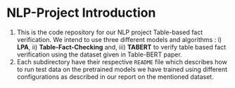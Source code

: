 # NLP-Project Introduction
1. This is the code repository for our NLP project Table-based fact verification. We intend to use three different models and algorithms : i) **LPA**, ii) **Table-Fact-Checking** and, iii) **TABERT** to verify table based fact verification using the dataset given in Table-BERT paper.
2. Each subdirectory have their respective `README` file which describes how to run test data on the pretrained models we have trained using different configurations as described in our report on the mentioned dataset.
